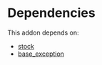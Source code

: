 # Dependencies

This addon depends on:

- [stock](https://github.com/bringout/oca-ocb-warehouse/tree/3e067eb100be2ddf743af8f74cbee58df4eb6bb0/odoo-bringout-oca-ocb-stock)
- [base_exception](https://github.com/bringout/oca-technical)
